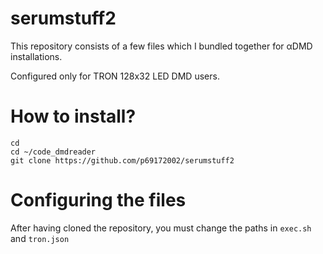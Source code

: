 # serumstuff2
This repository consists of a few files which I bundled together for αDMD installations. 

Configured only for TRON 128x32 LED DMD users.



# How to install?

```
cd
cd ~/code_dmdreader
git clone https://github.com/p69172002/serumstuff2
```
# Configuring the files
After having cloned the repository, you must change the paths in `exec.sh` and `tron.json`
